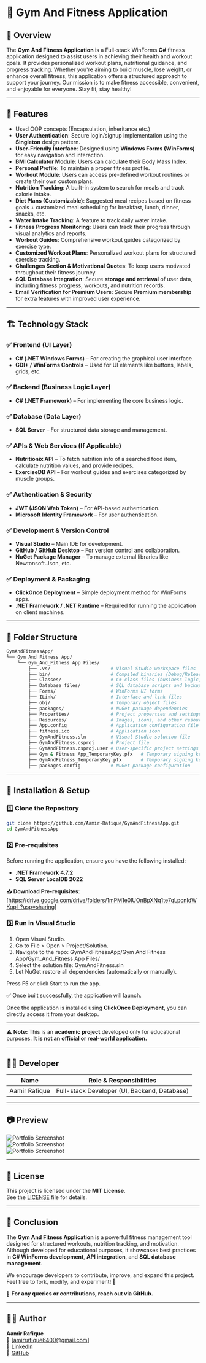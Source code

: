 # 🚀 Gym And Fitness Application

## 📌 Overview

The **Gym And Fitness Application** is a Full-stack WinForms **C#** fitness application designed to assist users in achieving their health and workout goals. It provides personalized workout plans, nutritional guidance, and progress tracking. Whether you're aiming to build muscle, lose weight, or enhance overall fitness, this application offers a structured approach to support your journey. Our mission is to make fitness accessible, convenient, and enjoyable for everyone. Stay fit, stay healthy!


---

## 🎯 Features
- Used OOP concepts (Encapsulation, inheritance etc.)
- **User Authentication**: Secure login/signup implementation using the **Singleton** design pattern.
- **User-Friendly Interface**: Designed using **Windows Forms (WinForms)** for easy navigation and interaction.
- **BMI Calculator Module**: Users can calculate their Body Mass Index.
- **Personal Profile**: To maintain a proper fitness profile.
- **Workout Module**: Users can access pre-defined workout routines or create their own custom plans.
- **Nutrition Tracking**: A built-in system to search for meals and track calorie intake.
- **Diet Plans (Customizable)**: Suggested meal recipes based on fitness goals + customized meal scheduling for breakfast, lunch, dinner, snacks, etc.
- **Water Intake Tracking**: A feature to track daily water intake.
- **Fitness Progress Monitoring**: Users can track their progress through visual analytics and reports.
- **Workout Guides**: Comprehensive workout guides categorized by exercise type.
- **Customized Workout Plans**: Personalized workout plans for structured exercise tracking.
- **Challenges Section & Motivational Quotes**: To keep users motivated throughout their fitness journey.
- **SQL Database Integration**: Secure **storage and retrieval** of user data, including fitness progress, workouts, and nutrition records.
- **Email Verification for Premium Users**: Secure **Premium membership** for extra features with improved user experience.


---

## 🏗️ Technology Stack

### ✅ **Frontend (UI Layer)**

- **C# (.NET Windows Forms)** – For creating the graphical user interface.
- **GDI+ / WinForms Controls** – Used for UI elements like buttons, labels, grids, etc.

### ✅ **Backend (Business Logic Layer)**

- **C# (.NET Framework)** – For implementing the core business logic.

### ✅ **Database (Data Layer)**

- **SQL Server** – For structured data storage and management.

### ✅ **APIs & Web Services (If Applicable)**

- **Nutritionix API** – To fetch nutrition info of a searched food item, calculate nutrition values, and provide recipes.
- **ExerciseDB API** – For workout guides and exercises categorized by muscle groups.

### ✅ **Authentication & Security**

- **JWT (JSON Web Token)** – For API-based authentication.
- **Microsoft Identity Framework** – For user authentication.

### ✅ **Development & Version Control**

- **Visual Studio** – Main IDE for development.
- **GitHub / GitHub Desktop** – For version control and collaboration.
- **NuGet Package Manager** – To manage external libraries like Newtonsoft.Json, etc.

### ✅ **Deployment & Packaging**

- **ClickOnce Deployment** – Simple deployment method for WinForms apps.
- **.NET Framework / .NET Runtime** – Required for running the application on client machines.

---
## 📁 Folder Structure

```bash
GymAndFitnessApp/
└── Gym And Fitness App/
    └── Gym_And_Fitness App Files/
        ├── .vs/                      # Visual Studio workspace files
        ├── bin/                      # Compiled binaries (Debug/Release)
        ├── Classes/                  # C# class files (business logic, models)
        ├── Database_files/           # SQL database scripts and backups
        ├── Forms/                    # WinForms UI forms
        ├── ILink/                    # Interface and link files
        ├── obj/                      # Temporary object files
        ├── packages/                 # NuGet package dependencies
        ├── Properties/               # Project properties and settings
        ├── Resources/                # Images, icons, and other resources
        ├── App.config                # Application configuration file
        ├── fitness.ico               # Application icon
        ├── GymAndFitness.sln         # Visual Studio solution file
        ├── GymAndFitness.csproj      # Project file
        ├── GymAndFitness.csproj.user # User-specific project settings
        ├── Gym & Fitness App_TemporaryKey.pfx   # Temporary signing key (legacy)
        ├── GymAndFitness_TemporaryKey.pfx       # Temporary signing key
        ├── packages.config           # NuGet package configuration
```
---
## 🚀 Installation & Setup

### 1️⃣ **Clone the Repository**

```sh
git clone https://github.com/Aamir-Rafique/GymAndFitnessApp.git  
cd GymAndFitnessApp  
```

### 2️⃣ **Pre-requisites**

Before running the application, ensure you have the following installed:

- **.NET Framework 4.7.2**
- **SQL Server LocalDB 2022**

📥 **Download Pre-requisites**: [https://drive.google.com/drive/folders/1mPM1e0lUOnBpXNq1te7qLpcnIdWKqpl_?usp=sharing]

### 3️⃣ **Run in Visual Studio**

1. Open Visual Studio.
2. Go to File > Open > Project/Solution.
3. Navigate to the repo:  GymAndFitnessApp/Gym And Fitness App/Gym_And_Fitness App Files/
4. Select the solution file: GymAndFitness.sln
5. Let NuGet restore all dependencies (automatically or manually).

Press F5 or click Start to run the app.

✅ Once built successfully, the application will launch.

Once the application is installed using **ClickOnce Deployment**, you can directly access it from your desktop.

---

⚠️ **Note:** This is an **academic project** developed only for educational purposes. **It is not an official or real-world application.**

---
## 👨‍💻 Developer

| Name             | Role & Responsibilities        |
| ---------------- | ------------------------------ |
| Aamir Rafique    | Full-stack Developer (UI, Backend, Database)|

---
## 📷 Preview

![Portfolio Screenshot](projectSS/loadingForm.jpg)  
![Portfolio Screenshot](projectSS/Login_new.png)  
![Portfolio Screenshot](projectSS/aboutform.jpg)  

---

## 📄 License

This project is licensed under the **MIT License**.  
See the [LICENSE](./LICENSE) file for details.

---

## 🎯 Conclusion

The **Gym And Fitness Application** is a powerful fitness management tool designed for structured workouts, nutrition tracking, and motivation. Although developed for educational purposes, it showcases best practices in **C# WinForms development**, **API integration**, and **SQL database management**.

We encourage developers to contribute, improve, and expand this project. Feel free to fork, modify, and experiment! 🚀

📩 **For any queries or contributions, reach out via GitHub.**


---
## 🧑‍💻 Author

**Aamir Rafique**  
📧 [amirrafique6400@gmail.com]  
🔗 [LinkedIn](https://www.linkedin.com/in/aamir-rafique-7a5bb1336/)  
🐙 [GitHub](https://github.com/Aamir-Rafique)
